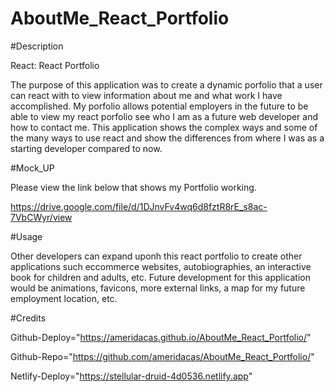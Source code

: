 # AboutMe_React_Portfolio

#Description

React: React Portfolio

The purpose of this application was to create a dynamic porfolio that a user can react with to view information about me and 
what work I have accomplished. My porfolio allows potential employers in the future to be able to view my react porfolio see 
who I am as a future web developer and how to contact me. This application shows the complex ways and some of the many ways 
to use react and show the differences from where I was as a starting developer compared to now.

#Mock_UP

Please view the link below that shows my Portfolio working.

https://drive.google.com/file/d/1DJnvFv4wq6d8fztR8rE_s8ac-7VbCWyr/view

#Usage

Other developers can expand uponh this react portfolio to create other applications such eccommerce websites,
autobiographies, an interactive book for children and adults, etc. Future development for this application would
be animations, favicons, more external links, a map for my future employment location, etc.

#Credits

Github-Deploy="https://ameridacas.github.io/AboutMe_React_Portfolio/"

Github-Repo="https://github.com/ameridacas/AboutMe_React_Portfolio/"

Netlify-Deploy="https://stellular-druid-4d0536.netlify.app"